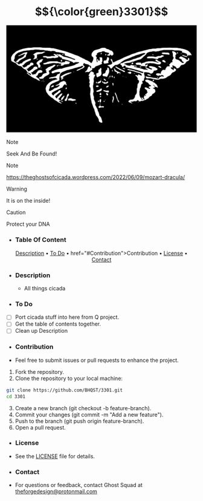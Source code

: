 # $${\color{green}3301}$$
![Logo](Logo.jpg)

> [!NOTE]  
> Seek And Be Found!

> [!NOTE]
> https://theghostsofcicada.wordpress.com/2022/06/09/mozart-dracula/

> [!WARNING]
> It is on the inside!

> [!CAUTION]
> Protect your DNA

 - ### Table Of Content
<p align="center">
  <a href="#Description">Description</a> •
  <a href="#To Do">To Do</a> • href="#Contribution">Contribution</a> •
  <a href="#License">License</a> •
  <a href="#Contact">Contact</a> 
</p>

 - ### Description
   - All things cicada

 - ### To Do
  - [ ] Port cicada stuff into here from Q project.
  - [ ] Get the table of contents together.
  - [ ] Clean up Description 

 - ### Contribution
  - Feel free to submit issues or pull requests to enhance the project.

1. Fork the repository.
2. Clone the repository to your local machine:
```bash
git clone https://github.com/BHQST/3301.git
cd 3301
```
3. Create a new branch (git checkout -b feature-branch).
4. Commit your changes (git commit -m "Add a new feature").
5. Push to the branch (git push origin feature-branch).
6. Open a pull request.

 - ### License
 - See the [LICENSE](LINCENSE) file for details.

 - ### Contact
  - For questions or feedback, contact Ghost Squad at theforgedesign@protonmail.com
